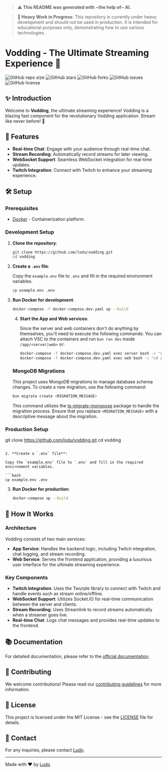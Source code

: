 > **⚠️ This README was generated with ~the help of~ AI.**

> **🚧 Heavy Work in Progress**: This repository is currently under heavy development and should not be used in production. It is intended for educational purposes only, demonstrating how to use various technologies.



# Vodding - The Ultimate Streaming Experience 🚀

![GitHub repo size](https://img.shields.io/github/repo-size/lodu/vodding?style=for-the-badge&color=blueviolet)
![GitHub stars](https://img.shields.io/github/stars/lodu/vodding?style=for-the-badge&color=blueviolet)
![GitHub forks](https://img.shields.io/github/forks/lodu/vodding?style=for-the-badge&color=blueviolet)
![GitHub issues](https://img.shields.io/github/issues/lodu/vodding?style=for-the-badge&color=blueviolet)
![GitHub license](https://img.shields.io/github/license/lodu/vodding?style=for-the-badge&color=blueviolet)

## ✨ Introduction

Welcome to **Vodding**, the ultimate streaming experience! Vodding is a blazing fast component for the revolutionary Vodding application. Stream like never before! 🎉

## 🎯 Features

- **Real-time Chat**: Engage with your audience through real-time chat.
- **Stream Recording**: Automatically record streams for later viewing.
- **WebSocket Support**: Seamless WebSocket integration for real-time updates.
- **Twitch Integration**: Connect with Twitch to enhance your streaming experience.

## 🛠️ Setup

### Prerequisites

- [Docker](https://www.docker.com) - Containerization platform.

### Development Setup

1. **Clone the repository**:

   ```bash
   git clone https://github.com/lodu/vodding.git
   cd vodding
   ```

2. **Create a `.env` file**:

   Copy the `example.env` file to `.env` and fill in the required environment variables.

   ```bash
   cp example.env .env
   ```

3. **Run Docker for development**:

   ```bash
   docker-compose -f docker-compose.dev.yaml up --build
   ```

   4. **Start the App and Web services**:

      Since the server and web containers don't do anything by themselves, you'll need to execute the following commands:
      You can attach VSC to the containers and run `bun run dev` inside `/app/<server|web>` or:

      ```bash
      docker-compose -f docker-compose.dev.yaml exec server bash -c "cd /app/server && bun run dev"
      docker-compose -f docker-compose.dev.yaml exec web bash -c "cd /app/web && bun run dev"
      ```

   ### MongoDB Migrations

   This project uses MongoDB migrations to manage database schema changes. To create a new migration, use the following command:

   ```sh
   bun migrate create <MIGRATION_MESSAGE>
   ```

   This command utilizes the [ts-migrate-mongoose](https://www.npmjs.com/package/ts-migrate-mongoose) package to handle the migration process. Ensure that you replace `<MIGRATION_MESSAGE>` with a descriptive message about the migration.

### Production Setup

git clone https://github.com/lodu/vodding.git
cd vodding

````

2. **Create a `.env` file**:

Copy the `example.env` file to `.env` and fill in the required environment variables.

```bash
cp example.env .env
````

3. **Run Docker for production**:

   ```bash
   docker-compose up --build
   ```

## 🚀 How It Works

### Architecture

Vodding consists of two main services:

- **App Service**: Handles the backend logic, including Twitch integration, chat logging, and stream recording.
- **Web Service**: Serves the frontend application, providing a luxurious user interface for the ultimate streaming experience.

### Key Components

- **Twitch Integration**: Uses the Twurple library to connect with Twitch and handle events such as stream online/offline.
- **WebSocket Support**: Utilizes Socket.IO for real-time communication between the server and clients.
- **Stream Recording**: Uses Streamlink to record streams automatically when a streamer goes live.
- **Real-time Chat**: Logs chat messages and provides real-time updates to the frontend.

## 📚 Documentation

For detailed documentation, please refer to the [official documentation](https://github.com/lodu/vodding).

## 🤝 Contributing

We welcome contributions! Please read our [contributing guidelines](https://github.com/lodu/vodding/blob/main/CONTRIBUTING.md) for more information.

## 📜 License

This project is licensed under the MIT License - see the [LICENSE](https://github.com/lodu/vodding/blob/main/LICENSE) file for details.

## 💬 Contact

For any inquiries, please contact [Ludo](mailto:ludo@lodu.dev).

---

Made with ❤️ by [Ludo](https://github.com/lodu)
